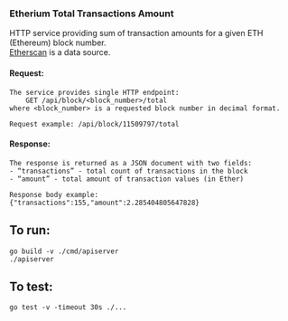 ### Etherium Total Transactions Amount
HTTP service providing sum of transaction amounts for a given ETH (Ethereum) block number.  
[Etherscan](https://etherscan.io/) is a data source.

#### Request:
    The service provides single HTTP endpoint:
        GET /api/block/<block_number>/total
    where <block_number> is a requested block number in decimal format.

    Request example: /api/block/11509797/total
#### Response:
    The response is returned as a JSON document with two fields:
    - “transactions” - total count of transactions in the block
    - “amount” - total amount of transaction values (in Ether)

    Response body example:
    {"transactions":155,"amount":2.285404805647828}
## To run:
    go build -v ./cmd/apiserver
    ./apiserver

## To test:
    go test -v -timeout 30s ./...